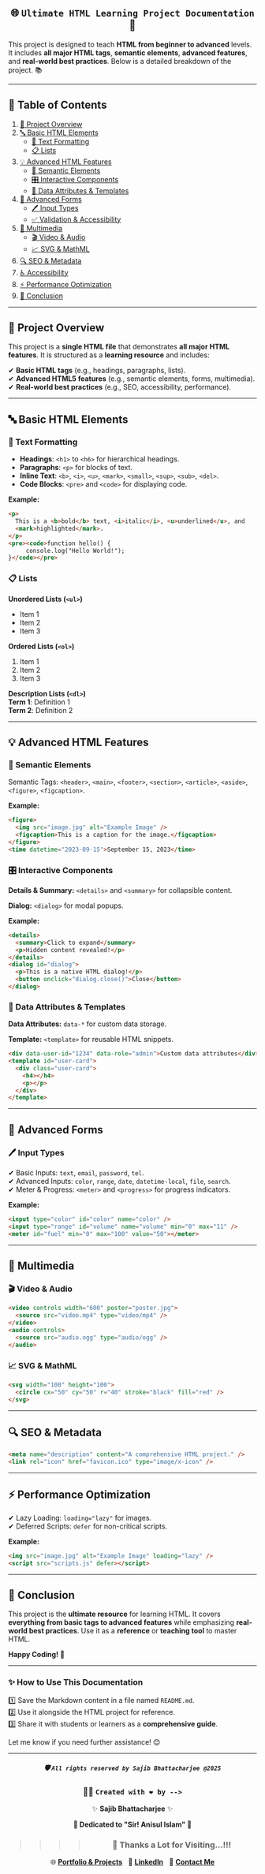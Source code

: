 <div align="center">

<!--
╔═══════════════════════════════════╗
║🌐 Ultimate HTML Learning Project Documentation 🚀 ║
╚═══════════════════════════════════╝
--> 
## 🌐 `Ultimate HTML Learning Project Documentation` 🚀

</div>

This project is designed to teach **HTML from beginner to advanced** levels. It includes **all major HTML tags**, **semantic elements**, **advanced features**, and **real-world best practices**. Below is a detailed breakdown of the project. 📚

---

## 📖 Table of Contents

1. [📌 Project Overview](#-project-overview)
2. [🔤 Basic HTML Elements](#-basic-html-elements)
   - [📝 Text Formatting](#-text-formatting)
   - [📋 Lists](#-lists)
3. [💡 Advanced HTML Features](#-advanced-html-features)
   - [📌 Semantic Elements](#-semantic-elements)
   - [🎛️ Interactive Components](#-interactive-components)
   - [🔗 Data Attributes & Templates](#-data-attributes--templates)
4. [📝 Advanced Forms](#-advanced-forms)
   - [🖊️ Input Types](#-input-types)
   - [✅ Validation & Accessibility](#-validation--accessibility)
5. [🎥 Multimedia](#-multimedia)
   - [🎬 Video & Audio](#-video--audio)
   - [📈 SVG & MathML](#-svg--mathml)
6. [🔍 SEO & Metadata](#-seo--metadata)
7. [♿ Accessibility](#-accessibility)
8. [⚡ Performance Optimization](#-performance-optimization)
9. [🎯 Conclusion](#-conclusion)

---

## 📌 Project Overview

This project is a **single HTML file** that demonstrates **all major HTML features**. It is structured as a **learning resource** and includes:

✔ **Basic HTML tags** (e.g., headings, paragraphs, lists).  
✔ **Advanced HTML5 features** (e.g., semantic elements, forms, multimedia).  
✔ **Real-world best practices** (e.g., SEO, accessibility, performance).

---

## 🔤 Basic HTML Elements

### 📝 Text Formatting

- **Headings**: `<h1>` to `<h6>` for hierarchical headings.
- **Paragraphs**: `<p>` for blocks of text.
- **Inline Text**: `<b>`, `<i>`, `<u>`, `<mark>`, `<small>`, `<sup>`, `<sub>`, `<del>`.
- **Code Blocks**: `<pre>` and `<code>` for displaying code.

**Example:**

```html
<p>
  This is a <b>bold</b> text, <i>italic</i>, <u>underlined</u>, and
  <mark>highlighted</mark>.
</p>
<pre><code>function hello() {
     console.log("Hello World!");
}</code></pre>
```

### 📋 Lists

**Unordered Lists (`<ul>`)**

- Item 1
- Item 2
- Item 3

**Ordered Lists (`<ol>`)**

1. Item 1
2. Item 2
3. Item 3

**Description Lists (`<dl>`)**  
**Term 1**: Definition 1  
**Term 2**: Definition 2

---

## 💡 Advanced HTML Features

### 📌 Semantic Elements

Semantic Tags: `<header>`, `<main>`, `<footer>`, `<section>`, `<article>`, `<aside>`, `<figure>`, `<figcaption>`.

**Example:**

```html
<figure>
  <img src="image.jpg" alt="Example Image" />
  <figcaption>This is a caption for the image.</figcaption>
</figure>
<time datetime="2023-09-15">September 15, 2023</time>
```

### 🎛️ Interactive Components

**Details & Summary:** `<details>` and `<summary>` for collapsible content.

**Dialog:** `<dialog>` for modal popups.

**Example:**

```html
<details>
  <summary>Click to expand</summary>
  <p>Hidden content revealed!</p>
</details>
<dialog id="dialog">
  <p>This is a native HTML dialog!</p>
  <button onclick="dialog.close()">Close</button>
</dialog>
```

### 🔗 Data Attributes & Templates

**Data Attributes:** `data-*` for custom data storage.

**Template:** `<template>` for reusable HTML snippets.

```html
<div data-user-id="1234" data-role="admin">Custom data attributes</div>
<template id="user-card">
  <div class="user-card">
    <h4></h4>
    <p></p>
  </div>
</template>
```

---

## 📝 Advanced Forms

### 🖊️ Input Types

✔ Basic Inputs: `text`, `email`, `password`, `tel`.  
✔ Advanced Inputs: `color`, `range`, `date`, `datetime-local`, `file`, `search`.  
✔ Meter & Progress: `<meter>` and `<progress>` for progress indicators.

**Example:**

```html
<input type="color" id="color" name="color" />
<input type="range" id="volume" name="volume" min="0" max="11" />
<meter id="fuel" min="0" max="100" value="50"></meter>
```

---

## 🎥 Multimedia

### 🎬 Video & Audio

```html
<video controls width="600" poster="poster.jpg">
  <source src="video.mp4" type="video/mp4" />
</video>
<audio controls>
  <source src="audio.ogg" type="audio/ogg" />
</audio>
```

### 📈 SVG & MathML

```html
<svg width="100" height="100">
  <circle cx="50" cy="50" r="40" stroke="black" fill="red" />
</svg>
```

---

## 🔍 SEO & Metadata

```html
<meta name="description" content="A comprehensive HTML project." />
<link rel="icon" href="favicon.ico" type="image/x-icon" />
```

---

## ⚡ Performance Optimization

✔ Lazy Loading: `loading="lazy"` for images.  
✔ Deferred Scripts: `defer` for non-critical scripts.

**Example:**

```html
<img src="image.jpg" alt="Example Image" loading="lazy" />
<script src="scripts.js" defer></script>
```

---

## 🎯 Conclusion

This project is the **ultimate resource** for learning HTML. It covers **everything from basic tags to advanced features** while emphasizing **real-world best practices**. Use it as a **reference** or **teaching tool** to master HTML.

**Happy Coding! 🚀**

---

### ✨ **How to Use This Documentation**

1️⃣ Save the Markdown content in a file named `README.md`.  
2️⃣ Use it alongside the HTML project for reference.  
3️⃣ Share it with students or learners as a **comprehensive guide**.

Let me know if you need further assistance! 😊

---

<div align="center">

##### 🛡️ `All rights reserved by Sajib Bhattacharjee @2025`

### 👨‍💻 `Created with ❤️ by -->`

✨ **Sajib Bhattacharjee** ✨

**💖 Dedicated to "Sir! Anisul Islam" 💖**

> > > > ### 🙏 Thanks a Lot for Visiting...!!!

🌐 [**Portfolio & Projects**](https://github.com/Sajib-Bhattacharjee)  
💼 [**LinkedIn**](https://www.linkedin.com/in/sajib-bhattacharjee-42682a178/)  
📧 [**Contact Me**](mailto:sajibbhattacjarjee2000@gmail.com)

</div>
